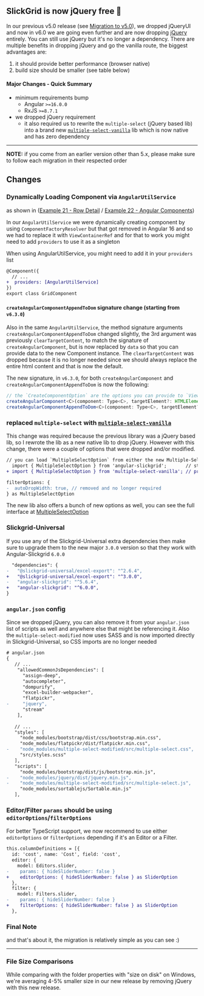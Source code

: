 ## SlickGrid is now jQuery free 🌊

In our previous v5.0 release (see [Migration to v5.0](https://github.com/ghiscoding/angular-slickgrid/wiki/Migration-to-5.x)), we dropped jQueryUI and now in v6.0 we are going even further and are now dropping [jQuery](https://jquery.com/) entirely. You can still use jQuery but it's no longer a dependency. There are multiple benefits in dropping jQuery and go the vanilla route, the biggest advantages are:

1. it should provide better performance (browser native)
2. build size should be smaller (see table below) 

#### Major Changes - Quick Summary
- minimum requirements bump
  - Angular `>=16.0.0`
  - RxJS `>=8.7.1`
- we dropped jQuery requirement
  - it also required us to rewrite the `multiple-select` (jQuery based lib) into a brand new [`multiple-select-vanilla`](https://github.com/ghiscoding/multiple-select-vanilla) lib which is now native and has zero dependency

---

**NOTE:** if you come from an earlier version other than 5.x, please make sure to follow each migration in their respected order

## Changes

### Dynamically Loading Component via `AngularUtilService`
as shown in ([Example 21 - Row Detail](https://ghiscoding.github.io/Angular-Slickgrid/#/rowdetail) / [Example 22 - Angular Components](https://ghiscoding.github.io/Angular-Slickgrid/#/angular-components))

In our `AngularUtilService` we were dynamically creating component by using `ComponentFactoryResolver` but that got removed in Angular 16 and so we had to replace it with `ViewContainerRef` and for that to work you might need to add `providers` to use it as a singleton

When using AngularUtilService, you might need to add it in your `providers` list
```diff
@Component({
  // ...
+  providers: [AngularUtilService]
})
export class GridComponent
```

#### `createAngularComponentAppendToDom` signature change (starting from `v6.3.0`)
Also in the same `AngularUtilService`, the method signature arguments `createAngularComponentAppendToDom` changed slightly, the 3rd argument was previously `clearTargetContent`, to match the signature of `createAngularComponent`, but is now replaced by `data` so that you can provide data to the new Component instance. The `clearTargetContent` was dropped because it is no longer needed since we should always replace the entire html content and that is now the default. 

The new signature, in `v6.3.0`, for both `createAngularComponent` and `createAngularComponentAppendToDom` is now the following:
```ts
// the `CreateComponentOption` are the options you can provide to `ViewContainerRef.createComponent`
createAngularComponent<C>(component: Type<C>, targetElement?: HTMLElement, data?: any, createCompOptions?: CreateComponentOption) {}
createAngularComponentAppendToDom<C>(component: Type<C>, targetElement?: HTMLElement, data?: any, createCompOptions?: CreateComponentOption) {}
```

### replaced `multiple-select` with [`multiple-select-vanilla`](https://github.com/ghiscoding/multiple-select-vanilla)
This change was required because the previous library was a jQuery based lib, so I rewrote the lib as a new native lib to drop jQuery. However with this change, there were a couple of options that were dropped and/or modified. 

```diff
// you can load `MultipleSelectOption` from either the new Multiple-Select-Vanilla lib or from Angular-Slickgrid (which is a re-export)
  import { MultipleSelectOption } from 'angular-slickgrid';       // still works, but is a re-export of the import shown below
+ import { MultipleSelectOption } from 'multiple-select-vanilla'; // preferred

filterOptions: { 
-  autoDropWidth: true, // removed and no longer required
} as MultipleSelectOption
```

The new lib also offers a bunch of new options as well, you can see the full interface at [MultipleSelectOption](https://github.com/ghiscoding/multiple-select-vanilla/blob/main/lib/src/interfaces/multipleSelectOption.interface.ts)

### Slickgrid-Universal
If you use any of the Slickgrid-Universal extra dependencies then make sure to upgrade them to the new major `3.0.0` version so that they work with Angular-Slickgrid `6.0.0`

```diff
  "dependencies": {
-   "@slickgrid-universal/excel-export": "^2.6.4",
+   "@slickgrid-universal/excel-export": "^3.0.0",
-   "angular-slickgrid": "^5.6.4",
+   "angular-slickgrid": "^6.0.0",
}
```

### `angular.json` config
Since we dropped jQuery, you can also remove it from your `angular.json` list of scripts as well and anywhere else that might be referencing it. Also the `multiple-select-modified` now uses SASS and is now imported directly in Slickgrid-Universal, so CSS imports are no longer needed

```diff
# angular.json
{ 
   // ...
    "allowedCommonJsDependencies": [
      "assign-deep",
      "autocompleter",
      "dompurify",
      "excel-builder-webpacker",
      "flatpickr",
-     "jquery",
      "stream"
    ],
 
   // ...
   "styles": [
     "node_modules/bootstrap/dist/css/bootstrap.min.css",
     "node_modules/flatpickr/dist/flatpickr.min.css",
-    "node_modules/multiple-select-modified/src/multiple-select.css",
     "src/styles.scss"
   ],
   "scripts": [
     "node_modules/bootstrap/dist/js/bootstrap.min.js",
-    "node_modules/jquery/dist/jquery.min.js",
-    "node_modules/multiple-select-modified/src/multiple-select.js",
     "node_modules/sortablejs/Sortable.min.js"
   ],
```

### Editor/Filter `params` should be using `editorOptions`/`filterOptions`
For better TypeScript support, we now recommend to use either `editorOptions` or `filterOptions` depending if it's an Editor or a Filter.

```diff
this.columnDefinitions = [{
  id: 'cost', name: 'Cost', field: 'cost',
  editor: {
    model: Editors.slider,
-    params: { hideSliderNumber: false }
+    editorOptions: { hideSliderNumber: false } as SliderOption
  },
  filter: {
    model: Filters.slider,
-    params: { hideSliderNumber: false }
+    filterOptions: { hideSliderNumber: false } as SliderOption
  },
```

### Final Note
and that's about it, the migration is relatively simple as you can see :)

---

### File Size Comparisons
While comparing with the folder properties with "size on disk" on Windows, we're averaging 4-5% smaller size in our new release by removing jQuery with this new release.